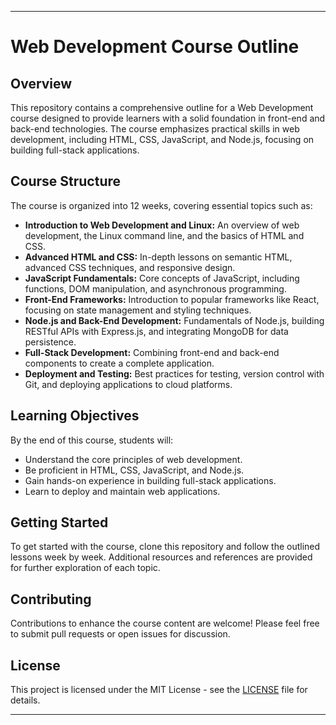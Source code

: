 
---

# Web Development Course Outline

## Overview
This repository contains a comprehensive outline for a Web Development course designed to provide learners with a solid foundation in front-end and back-end technologies. The course emphasizes practical skills in web development, including HTML, CSS, JavaScript, and Node.js, focusing on building full-stack applications.

## Course Structure
The course is organized into 12 weeks, covering essential topics such as:

- **Introduction to Web Development and Linux:** An overview of web development, the Linux command line, and the basics of HTML and CSS.
- **Advanced HTML and CSS:** In-depth lessons on semantic HTML, advanced CSS techniques, and responsive design.
- **JavaScript Fundamentals:** Core concepts of JavaScript, including functions, DOM manipulation, and asynchronous programming.
- **Front-End Frameworks:** Introduction to popular frameworks like React, focusing on state management and styling techniques.
- **Node.js and Back-End Development:** Fundamentals of Node.js, building RESTful APIs with Express.js, and integrating MongoDB for data persistence.
- **Full-Stack Development:** Combining front-end and back-end components to create a complete application.
- **Deployment and Testing:** Best practices for testing, version control with Git, and deploying applications to cloud platforms.

## Learning Objectives
By the end of this course, students will:
- Understand the core principles of web development.
- Be proficient in HTML, CSS, JavaScript, and Node.js.
- Gain hands-on experience in building full-stack applications.
- Learn to deploy and maintain web applications.

## Getting Started
To get started with the course, clone this repository and follow the outlined lessons week by week. Additional resources and references are provided for further exploration of each topic.

## Contributing
Contributions to enhance the course content are welcome! Please feel free to submit pull requests or open issues for discussion.

## License
This project is licensed under the MIT License - see the [LICENSE](LICENSE) file for details.

---

